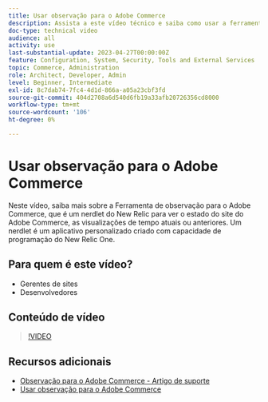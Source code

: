 ```yaml
---
title: Usar observação para o Adobe Commerce
description: Assista a este vídeo técnico e saiba como usar a ferramenta de observação para Adobe Commerce.
doc-type: technical video
audience: all
activity: use
last-substantial-update: 2023-04-27T00:00:00Z
feature: Configuration, System, Security, Tools and External Services
topic: Commerce, Administration
role: Architect, Developer, Admin
level: Beginner, Intermediate
exl-id: 8c7dab74-7fc4-4d1d-866a-a05a23cbf3fd
source-git-commit: 404d2708a6d540d6fb19a33afb20726356cd8000
workflow-type: tm+mt
source-wordcount: '106'
ht-degree: 0%

---
```


# Usar observação para o Adobe Commerce

Neste vídeo, saiba mais sobre a Ferramenta de observação para o Adobe Commerce, que é um nerdlet do New Relic para ver o estado do site do Adobe Commerce, as visualizações de tempo atuais ou anteriores. Um nerdlet é um aplicativo personalizado criado com capacidade de programação do New Relic One.

## Para quem é este vídeo?

- Gerentes de sites
- Desenvolvedores

## Conteúdo de vídeo

>[!VIDEO](https://video.tv.adobe.com/v/344444?quality=12&learn=on)

## Recursos adicionais

- [Observação para o Adobe Commerce - Artigo de suporte](https://experienceleague.adobe.com/docs/commerce-knowledge-base/kb/support-tools/observation/observation-adobe-commerce-overview.html?)
- [Usar observação para o Adobe Commerce](https://experienceleague.adobe.com/docs/commerce-operations/tools/observation-for-adobe-commerce/intro.html)
